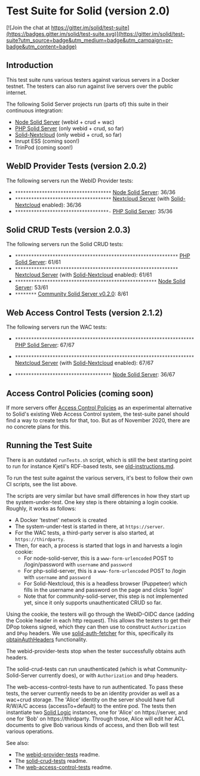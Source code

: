 # Test Suite for Solid (version 2.0)

[![Join the chat at https://gitter.im/solid/test-suite](https://badges.gitter.im/solid/test-suite.svg)](https://gitter.im/solid/test-suite?utm_source=badge&utm_medium=badge&utm_campaign=pr-badge&utm_content=badge)

## Introduction

This test suite runs various testers against various servers in a
Docker testnet. The testers can also run against live servers over
the public internet.

The following Solid Server projects run (parts of) this suite in
their continuous integration:
* [Node Solid Server](https://github.com/solid/node-solid-server/blob/master/test/surface/run-solid-test-suite.sh) (webid + crud + wac)
* [PHP Solid Server](https://github.com/pdsinterop/php-solid-server/blob/master/run-solid-test-suite.sh) (only webid + crud, so far)
* [Solid-Nextcloud](https://github.com/pdsinterop/php-solid-server/blob/master/run-solid-test-suite.sh) (only webid + crud, so far)
* Inrupt ESS (coming soon!)
* TrinPod (coming soon!)

## WebID Provider Tests (version 2.0.2)

The following servers run the WebID Provider tests:

* `************************************` [Node Solid Server](https://github.com/solid/node-solid-server): 36/36
* `************************************` [Nextcloud Server](https://github.com/nextcloud/server) (with [Solid-Nextcloud](https://github.com/pdsinterop/solid-nextcloud) enabled): 36/36
* `***********************************-` [PHP Solid Server](https://github.com/pdsinterop/php-solid-server): 35/36

## Solid CRUD Tests (version 2.0.3)

The following servers run the Solid CRUD tests:

* `*************************************************************` [PHP Solid Server](https://github.com/pdsinterop/php-solid-server): 61/61
* `*************************************************************` [Nextcloud Server](https://github.com/nextcloud/server) (with [Solid-Nextcloud](https://github.com/pdsinterop/solid-nextcloud) enabled): 61/61
* `*****************************************************` [Node Solid Server](https://github.com/solid/node-solid-server/pull/1492#issuecomment-726668190): 53/61
* `********` [Community Solid Server v0.2.0](https://github.com/solid/community-server/pull/278#issuecomment-724651937): 8/61

## Web Access Control Tests (version 2.1.2)

The following servers run the WAC tests:
* `*******************************************************************` [PHP Solid Server](https://github.com/pdsinterop/php-solid-server): 67/67
* `*******************************************************************` [Nextcloud Server](https://github.com/nextcloud/server) (with [Solid-Nextcloud](https://github.com/pdsinterop/solid-nextcloud) enabled): 67/67

* `************************************` [Node Solid Server](https://github.com/solid/node-solid-server): 36/67

## Access Control Policies (coming soon)

If more servers offer [Access Control Policies](https://github.com/solid/authorization-panel/blob/master/proposals/acp/index.md) as an experimental alternative to Solid's existing Web Access Control
system, the test-suite panel should find a way to create tests for that, too. But as of November 2020,
there are no concrete plans for this.

## Running the Test Suite

There is an outdated `runTests.sh` script, which is still the best starting point
to run for instance Kjetil's RDF-based tests, see [old-instructions.md](old-instructions.md).

To run the test suite against the various servers, it's best to follow their own CI scripts,
see the list above.

The scripts are very similar but have small differences in how they start up the system-under-test.
One key step is there obtaining a login cookie. Roughly, it works as follows:
* A Docker 'testnet' network is created
* The system-under-test is started in there, at `https://server`.
* For the WAC tests, a third-party server is also started, at `https://thirdparty`.
* Then, for each, a process is started that logs in and harvests a login cookie:
  * For node-solid-server, this is a `www-form-urlencoded` POST to /login/password with `username` and `password`
  * For php-solid-server, this is a `www-form-urlencoded` POST to /login with `username` and `password`
  * For Solid-Nextcloud, this is a headless browser (Puppeteer) which fills in the username and password on the page and clicks 'login'
  * Note that for community-solid-server, this step is not implemented yet, since it only supports unauthenticated CRUD so far.

Using the cookie, the testers will go through the WebID-OIDC dance (adding the Cookie header in each http request).
This allows the testers to get their DPop tokens signed, which they can then use to construct `Authorization` and `DPop` headers.
We use [solid-auth-fetcher](https://www.npmjs.com/package/solid-auth-fetcher) for this, specifically its
[obtainAuthHeaders](https://github.com/solid/solid-auth-fetcher/blob/master/src/obtainAuthHeaders.ts) functionality.

The webid-provider-tests stop when the tester successfully obtains auth headers.

The solid-crud-tests can run unauthenticated (which is what Community-Solid-Server currently does), or with `Authorization` and `DPop` headers.

The web-access-control-tests have to run authenticated. To pass these tests, the server currently needs to be an identity provider as well as a wac+crud storage.
The 'Alice' identity on the server should have full R/W/A/C access (accessTo+default) to the entire pod.
The tests then instantiate two [Solid Logic](https://www.npmjs.com/package/solid-logic) instances, one for 'Alice' on https://server, and one for 'Bob' on https://thirdparty.
Through those, Alice will edit her ACL documents to give Bob various kinds of access, and then Bob will test various operations.

See also:
* The [webid-provider-tests](https://github.com/solid/webid-provider-tests#usage) readme.
* The [solid-crud-tests](https://github.com/solid/solid-crud-tests#storage-tests) readme.
* The [web-access-control-tests](https://github.com/solid/web-access-control-tests) readme.
